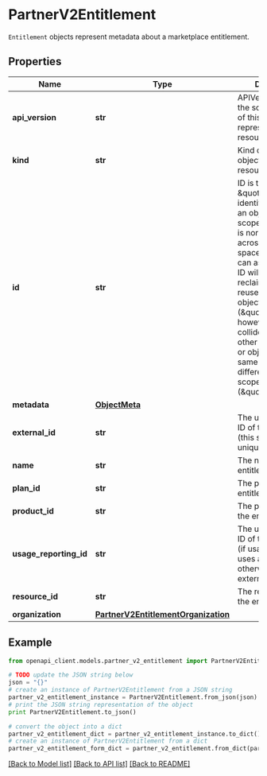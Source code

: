 # PartnerV2Entitlement

`Entitlement` objects represent metadata about a marketplace entitlement.

## Properties
Name | Type | Description | Notes
------------ | ------------- | ------------- | -------------
**api_version** | **str** | APIVersion defines the schema version of this representation of a resource. | [optional] [readonly] 
**kind** | **str** | Kind defines the object this REST resource represents. | [optional] [readonly] 
**id** | **str** | ID is the \&quot;natural identifier\&quot; for an object within its scope/namespace; it is normally unique across time but not space. That is, you can assume that the ID will not be reclaimed and reused after an object is deleted (\&quot;time\&quot;); however, it may collide with IDs for other object &#x60;kinds&#x60; or objects of the same &#x60;kind&#x60; within a different scope/namespace (\&quot;space\&quot;). | [optional] [readonly] 
**metadata** | [**ObjectMeta**](ObjectMeta.md) |  | [optional] 
**external_id** | **str** | The unique external ID of the entitlement (this should be unique to customer) | [optional] 
**name** | **str** | The name of the entitlement | [optional] 
**plan_id** | **str** | The plan ID the entitlement | [optional] 
**product_id** | **str** | The product ID of the entitlement | [optional] 
**usage_reporting_id** | **str** | The usage reporting ID of the entitlement (if usage reporting uses a different ID, otherwise, same as external_id)  | [optional] 
**resource_id** | **str** | The resource ID of the entitlement | [optional] 
**organization** | [**PartnerV2EntitlementOrganization**](PartnerV2EntitlementOrganization.md) |  | [optional] 

## Example

```python
from openapi_client.models.partner_v2_entitlement import PartnerV2Entitlement

# TODO update the JSON string below
json = "{}"
# create an instance of PartnerV2Entitlement from a JSON string
partner_v2_entitlement_instance = PartnerV2Entitlement.from_json(json)
# print the JSON string representation of the object
print PartnerV2Entitlement.to_json()

# convert the object into a dict
partner_v2_entitlement_dict = partner_v2_entitlement_instance.to_dict()
# create an instance of PartnerV2Entitlement from a dict
partner_v2_entitlement_form_dict = partner_v2_entitlement.from_dict(partner_v2_entitlement_dict)
```
[[Back to Model list]](../ccloud/README.md#documentation-for-models) [[Back to API list]](../ccloud/README.md#documentation-for-api-endpoints) [[Back to README]](../ccloud/README.md)


